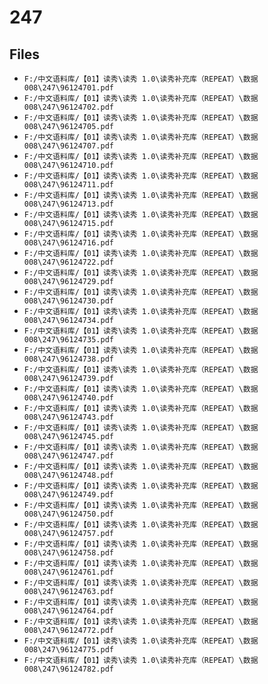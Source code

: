 # 247

## Files

- `F:/中文语料库/【01】读秀\读秀 1.0\读秀补充库（REPEAT）\数据008\247\96124701.pdf`
- `F:/中文语料库/【01】读秀\读秀 1.0\读秀补充库（REPEAT）\数据008\247\96124702.pdf`
- `F:/中文语料库/【01】读秀\读秀 1.0\读秀补充库（REPEAT）\数据008\247\96124705.pdf`
- `F:/中文语料库/【01】读秀\读秀 1.0\读秀补充库（REPEAT）\数据008\247\96124707.pdf`
- `F:/中文语料库/【01】读秀\读秀 1.0\读秀补充库（REPEAT）\数据008\247\96124710.pdf`
- `F:/中文语料库/【01】读秀\读秀 1.0\读秀补充库（REPEAT）\数据008\247\96124711.pdf`
- `F:/中文语料库/【01】读秀\读秀 1.0\读秀补充库（REPEAT）\数据008\247\96124713.pdf`
- `F:/中文语料库/【01】读秀\读秀 1.0\读秀补充库（REPEAT）\数据008\247\96124715.pdf`
- `F:/中文语料库/【01】读秀\读秀 1.0\读秀补充库（REPEAT）\数据008\247\96124716.pdf`
- `F:/中文语料库/【01】读秀\读秀 1.0\读秀补充库（REPEAT）\数据008\247\96124722.pdf`
- `F:/中文语料库/【01】读秀\读秀 1.0\读秀补充库（REPEAT）\数据008\247\96124729.pdf`
- `F:/中文语料库/【01】读秀\读秀 1.0\读秀补充库（REPEAT）\数据008\247\96124730.pdf`
- `F:/中文语料库/【01】读秀\读秀 1.0\读秀补充库（REPEAT）\数据008\247\96124734.pdf`
- `F:/中文语料库/【01】读秀\读秀 1.0\读秀补充库（REPEAT）\数据008\247\96124735.pdf`
- `F:/中文语料库/【01】读秀\读秀 1.0\读秀补充库（REPEAT）\数据008\247\96124738.pdf`
- `F:/中文语料库/【01】读秀\读秀 1.0\读秀补充库（REPEAT）\数据008\247\96124739.pdf`
- `F:/中文语料库/【01】读秀\读秀 1.0\读秀补充库（REPEAT）\数据008\247\96124740.pdf`
- `F:/中文语料库/【01】读秀\读秀 1.0\读秀补充库（REPEAT）\数据008\247\96124743.pdf`
- `F:/中文语料库/【01】读秀\读秀 1.0\读秀补充库（REPEAT）\数据008\247\96124745.pdf`
- `F:/中文语料库/【01】读秀\读秀 1.0\读秀补充库（REPEAT）\数据008\247\96124747.pdf`
- `F:/中文语料库/【01】读秀\读秀 1.0\读秀补充库（REPEAT）\数据008\247\96124748.pdf`
- `F:/中文语料库/【01】读秀\读秀 1.0\读秀补充库（REPEAT）\数据008\247\96124749.pdf`
- `F:/中文语料库/【01】读秀\读秀 1.0\读秀补充库（REPEAT）\数据008\247\96124750.pdf`
- `F:/中文语料库/【01】读秀\读秀 1.0\读秀补充库（REPEAT）\数据008\247\96124757.pdf`
- `F:/中文语料库/【01】读秀\读秀 1.0\读秀补充库（REPEAT）\数据008\247\96124758.pdf`
- `F:/中文语料库/【01】读秀\读秀 1.0\读秀补充库（REPEAT）\数据008\247\96124761.pdf`
- `F:/中文语料库/【01】读秀\读秀 1.0\读秀补充库（REPEAT）\数据008\247\96124763.pdf`
- `F:/中文语料库/【01】读秀\读秀 1.0\读秀补充库（REPEAT）\数据008\247\96124764.pdf`
- `F:/中文语料库/【01】读秀\读秀 1.0\读秀补充库（REPEAT）\数据008\247\96124772.pdf`
- `F:/中文语料库/【01】读秀\读秀 1.0\读秀补充库（REPEAT）\数据008\247\96124775.pdf`
- `F:/中文语料库/【01】读秀\读秀 1.0\读秀补充库（REPEAT）\数据008\247\96124782.pdf`
